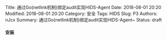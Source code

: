 Title: 通过Go(netlink机制)绑定audit实现HIDS-Agent
Date: 2018-08-01 20:20
Modified: 2018-08-01 20:20
Category: 安全
Tags: HIDS
Slug: P3 
Authors: nJcx
Summary: 通过Go(netlink机制)绑定audit实现HIDS-Agent~
Status: draft

#### 安装

